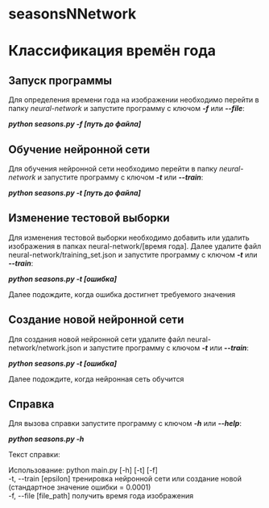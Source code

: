 # seasonsNNetwork
<meta charset="utf-8">
<h1>Классификация времён года</h1>
<h2>Запуск программы</h2>
<p>Для определения времени года на изображении необходимо перейти в папку <i>neural-network</i> и запустите программу с ключом <i><b>-f</i></b> или <i><b>--file</i></b>:</p>
<p><i><b>python seasons.py -f [путь до файла]</i></b></p>
<h2>Обучение нейронной сети</h2>
<p>Для обучения нейронной сети необходимо перейти в папку <i>neural-network</i> и запустите программу с ключом <i><b>-t</i></b> или <i><b>--train</i></b>:</p>
<p><i><b>python seasons.py -t [путь до файла]</i></b></p>
<h2>Изменение тестовой выборки</h2>
<p>Для изменения тестовой выборки необходимо добавить или удалить изображения в папках neural-network/[время года]. Далее удалите файл neural-network/training_set.json и запустите программу с ключом <i><b>-t</i></b> или <i><b>--train</i></b>:</p>
<p><i><b>python seasons.py -t [ошибка]</i></b></p>
<p>Далее подождите, когда ошибка достигнет требуемого значения</p>
<h2>Создание новой нейронной сети</h2>
<p>Для создания новой нейронной сети удалите файл neural-network/network.json и запустите программу с ключом <i><b>-t</i></b> или <i><b>--train</i></b>:</p>
<p><i><b>python seasons.py -t [ошибка]</i></b></p>
<p>Далее подождите, когда нейронная сеть обучится</p>
<h2>Справка</h2>
<p>Для вызова справки запустите программу с ключом <i><b>-h</i></b> или <i><b>--help</i></b>:</p>
<p><i><b>python seasons.py -h</i></b></p>
<p>Текст справки:</p>
<p>Использование: python main.py [-h] [-t] [-f]<br>
-t, --train [epsilon]        тренировка нейронной сети или создание новой (стандартное значение ошибки = 0.0001)<br>
-f, --file [file_path]       получить время года изображения</p>
